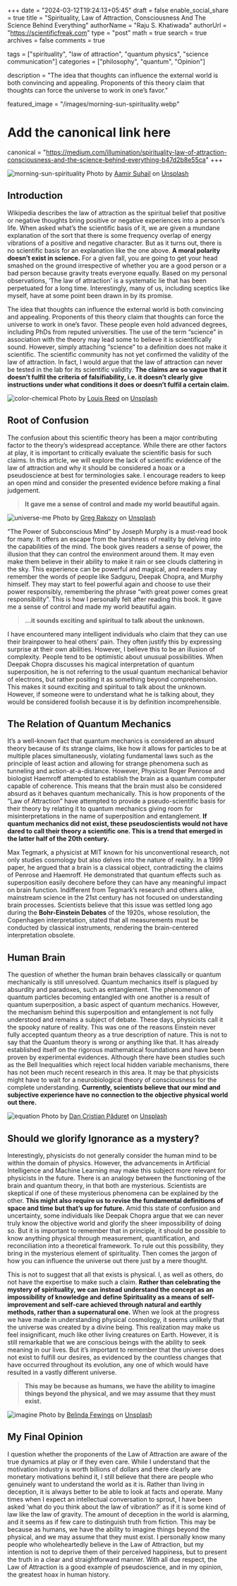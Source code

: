+++
date = "2024-03-12T19:24:13+05:45"
draft = false
enable_social_share = true
title = "Spirituality, Law of Attraction, Consciousness And The Science Behind Everything"
authorName = "Raju S. Khatiwada"
authorUrl = "https://scientificfreak.com"
type = "post"
math = true
search = true
archives = false
comments = true

tags = ["spirituality", "law of attraction", "quantum physics", "science communication"]
categories = ["philosophy", "quantum", "Opinion"]

description = "The idea that thoughts can influence the external world is both convincing and appealing. Proponents of this theory claim that thoughts can force the universe to work in one’s favor."

featured_image = "/images/morning-sun-spirituality.webp"

# Add the canonical link here
canonical = "https://medium.com/illumination/spirituality-law-of-attraction-consciousness-and-the-science-behind-everything-b47d2b8e55ca"
+++


![morning-sun-spirituality](/images/morning-sun-spirituality.webp)
Photo by <a href="https://unsplash.com/@aamir_in?utm_content=creditCopyText&utm_medium=referral&utm_source=unsplash">Aamir Suhail</a> on <a href="https://unsplash.com/photos/persons-left-hand-on-white-textile-ATlRqTCbvV4?utm_content=creditCopyText&utm_medium=referral&utm_source=unsplash">Unsplash</a>
      
## Introduction
Wikipedia describes the law of attraction as the spiritual belief that positive or negative thoughts bring positive or negative experiences into a person’s life. When asked what’s the scientific basis of it, we are given a mundane explanation of the sort that there is some frequency overlap of energy vibrations of a positive and negative character. But as it turns out, there is no scientific basis for an explanation like the one above. **A moral polarity doesn’t exist in science.** For a given fall, you are going to get your head smashed on the ground irrespective of whether you are a good person or a bad person because gravity treats everyone equally. Based on my personal observations, ‘The law of attraction’ is a systematic lie that has been perpetuated for a long time. Interestingly, many of us, including sceptics like myself, have at some point been drawn in by its promise.

The idea that thoughts can influence the external world is both convincing and appealing. Proponents of this theory claim that thoughts can force the universe to work in one’s favor. These people even hold advanced degrees, including PhDs from reputed universities. The use of the term “science” in association with the theory may lead some to believe it is scientifically sound. However, simply attaching “science” to a definition does not make it scientific. The scientific community has not yet confirmed the validity of the law of attraction. In fact, I would argue that the law of attraction can never be tested in the lab for its scientific validity. **The claims are so vague that it doesn’t fulfil the criteria of falsifiability, i.e. it doesn’t clearly give instructions under what conditions it does or doesn’t fulfil a certain claim.**

![color-chemical](/images/color-chemical.webp)
Photo by [Louis Reed](https://unsplash.com/es/@_louisreed?utm_source=medium&utm_medium=referral) on [Unsplash](https://unsplash.com/)

## Root of Confusion
The confusion about this scientific theory has been a major contributing factor to the theory’s widespread acceptance. While there are other factors at play, it is important to critically evaluate the scientific basis for such claims. In this article, we will explore the lack of scientific evidence of the law of attraction and why it should be considered a hoax or a pseudoscience at best for terminologies sake. I encourage readers to keep an open mind and consider the presented evidence before making a final judgement.

> **It gave me a sense of control and made my world beautiful again.**

![universe-me](/images/universe-me.webp)
Photo by [Greg Rakozy](https://unsplash.com/@grakozy?utm_source=medium&utm_medium=referral) on [Unsplash](https://unsplash.com/)

“The Power of Subconscious Mind” by Joseph Murphy is a must-read book for many. It offers an escape from the harshness of reality by delving into the capabilities of the mind. The book gives readers a sense of power, the illusion that they can control the environment around them. It may even make them believe in their ability to make it rain or see clouds clattering in the sky. This experience can be powerful and magical, and readers may remember the words of people like Sadguru, Deepak Chopra, and Murphy himself. They may start to feel powerful again and choose to use their power responsibly, remembering the phrase “with great power comes great responsibility”. This is how I personally felt after reading this book. It gave me a sense of control and made my world beautiful again.

> **…it sounds exciting and spiritual to talk about the unknown.**

I have encountered many intelligent individuals who claim that they can use their brainpower to heal others’ pain. They often justify this by expressing surprise at their own abilities. However, I believe this to be an illusion of complexity. People tend to be optimistic about unusual possibilities. When Deepak Chopra discusses his magical interpretation of quantum superposition, he is not referring to the usual quantum mechanical behavior of electrons, but rather positing it as something beyond comprehension. This makes it sound exciting and spiritual to talk about the unknown. However, if someone were to understand what he is talking about, they would be considered foolish because it is by definition incomprehensible.

## The Relation of Quantum Mechanics
It’s a well-known fact that quantum mechanics is considered an absurd theory because of its strange claims, like how it allows for particles to be at multiple places simultaneously, violating fundamental laws such as the principle of least action and allowing for strange phenomena such as tunneling and action-at-a-distance. However, Physicist Roger Penrose and biologist Haemroff attempted to establish the brain as a quantum computer capable of coherence. This means that the brain must also be considered absurd as it behaves quantum mechanically. This is how proponents of the “Law of Attraction” have attempted to provide a pseudo-scientific basis for their theory by relating it to quantum mechanics giving room for misinterpretations in the name of superposition and entanglement. **If quantum mechanics did not exist, these pseudoscientists would not have dared to call their theory a scientific one. This is a trend that emerged in the latter half of the 20th century.**

Max Tegmark, a physicist at MIT known for his unconventional research, not only studies cosmology but also delves into the nature of reality. In a 1999 paper, he argued that a brain is a classical object, contradicting the claims of Penrose and Haemroff. He demonstrated that quantum effects such as superposition easily decohere before they can have any meaningful impact on brain function. Indifferent from Tegmark’s research and others alike, mainstream science in the 21st century has not focused on understanding brain processes. Scientists believe that this issue was settled long ago during the **Bohr-Einstein Debates** of the 1920s, whose resolution, the Copenhagen interpretation, stated that all measurements must be conducted by classical instruments, rendering the brain-centered interpretation obsolete.

## Human Brain
The question of whether the human brain behaves classically or quantum mechanically is still unresolved. Quantum mechanics itself is plagued by absurdity and paradoxes, such as entanglement. The phenomenon of quantum particles becoming entangled with one another is a result of quantum superposition, a basic aspect of quantum mechanics. However, the mechanism behind this superposition and entanglement is not fully understood and remains a subject of debate. These days, physicists call it the spooky nature of reality. This was one of the reasons Einstein never fully accepted quantum theory as a true description of nature. This is not to say that the Quantum theory is wrong or anything like that. It has already established itself on the rigorous mathematical foundations and have been proven by experimental evidences. Although there have been studies such as the Bell Inequalities which reject local hidden variable mechanisms, there has not been much recent research in this area. It may be that physicists might have to wait for a neurobiological theory of consciousness for the complete understanding. **Currently, scientists believe that our mind and subjective experience have no connection to the objective physical world out there.**

![equation](/images/equation.webp)
Photo by [Dan Cristian Pădureț](https://unsplash.com/@dancristianpaduret?utm_source=medium&utm_medium=referral) on [Unsplash](https://unsplash.com)

## Should we glorify Ignorance as a mystery?

Interestingly, physicists do not generally consider the human mind to be within the domain of physics. However, the advancements in Artificial Intelligence and Machine Learning may make this subject more relevant for physicists in the future. There is an analogy between the functioning of the brain and quantum theory, in that both are mysterious. Scientists are skeptical if one of these mysterious phenomena can be explained by the other. **This might also require us to revise the fundamental definitions of space and time but that’s up for future.** Amid this state of confusion and uncertainty, some individuals like Deepak Chopra argue that we can never truly know the objective world and glorify the sheer impossibility of doing so. But it is important to remember that in principle, it should be possible to know anything physical through measurement, quantification, and reconciliation into a theoretical framework. To rule out this possibility, they bring in the mysterious element of spirituality. Then comes the jargon of how you can influence the universe out there just by a mere thought.

This is not to suggest that all that exists is physical. I, as well as others, do not have the expertise to make such a claim. **Rather than celebrating the mystery of spirituality, we can instead understand the concept as an impossibility of knowledge and define Spirituality as a means of self-improvement and self-care achieved through natural and earthly methods, rather than a supernatural one.** When we look at the progress we have made in understanding physical cosmology, it seems unlikely that the universe was created by a divine being. This realization may make us feel insignificant, much like other living creatures on Earth. However, it is still remarkable that we are conscious beings with the ability to seek meaning in our lives. But it’s important to remember that the universe does not exist to fulfill our desires, as evidenced by the countless changes that have occurred throughout its evolution, any one of which would have resulted in a vastly different universe.

> **This may be because as humans, we have the ability to imagine things beyond the physical, and we may assume that they must exist.**

![imagine](/images/imagine.webp)
Photo by [Belinda Fewings](https://unsplash.com/@bel2000a?utm_source=medium&utm_medium=referral) on [Unsplash](https://unsplash.com/?utm_source=medium&utm_medium=referral)

## My Final Opinion
I question whether the proponents of the Law of Attraction are aware of the true dynamics at play or if they even care. While I understand that the motivation industry is worth billions of dollars and there clearly are monetary motivations behind it, I still believe that there are people who genuinely want to understand the world as it is. Rather than living in deception, it is always better to be able to look at facts and operate. Many times when I expect an intellectual conversation to sprout, I have been asked ‘what do you think about the law of vibration?’ as if it is some kind of law like the law of gravity. The amount of deception in the world is alarming, and it seems as if few care to distinguish truth from fiction. This may be because as humans, we have the ability to imagine things beyond the physical, and we may assume that they must exist. I personally know many people who wholeheartedly believe in the Law of Attraction, but my intention is not to deprive them of their perceived happiness, but to present the truth in a clear and straightforward manner. With all due respect, the Law of Attraction is a good example of pseudoscience, and in my opinion, the greatest hoax in human history.